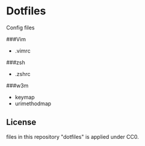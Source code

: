 Dotfiles
=========
Config files

###Vim
* .vimrc

###zsh
* .zshrc

###w3m
* keymap
* urimethodmap

License
----
files in this repository "dotfiles" is applied under CC0.
